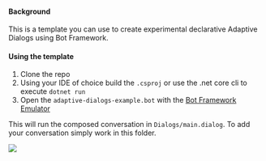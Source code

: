 #### Background

This is a template you can use to create experimental declarative Adaptive Dialogs using Bot Framework.

#### Using the template

1. Clone the repo
2. Using your IDE of choice build the `.csproj` or use the .net core cli to execute `dotnet run`
3. Open the `adaptive-dialogs-example.bot` with the [Bot Framework Emulator](https://github.com/Microsoft/BotFramework-Emulator/releases)

This will run the composed conversation in  `Dialogs/main.dialog`.  To add your conversation simply work in this folder.

![](https://user-images.githubusercontent.com/6830648/75431245-7c859980-5944-11ea-9a82-f43528bcd6cb.png)


